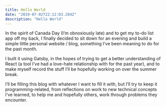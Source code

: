 ```yaml
---
title: Hello World
date: "2019-07-02T22:12:03.284Z"
description: "Hello World"
---
```


In the spirit of Canada Day (I’m obnoxiously late) and to get my to-do list app off my back, I finally decided to sit down for an evening and build a simple little personal website / blog, something I’ve been meaning to do for the past month.

I built it using Gatsby, in the hopes of trying to get a better understanding of React (a tool I’ve had a love-hate relationship with for the past year), and to make myself record the stuff I’ll be hopefully working on over the summer break.

I’ll be filling this blog with whatever I want to fill it with, but I’ll try to keep it programming-related, from reflections on work to new technical concepts I’ve learned, to help me and hopefully others, work through problems they encounter.